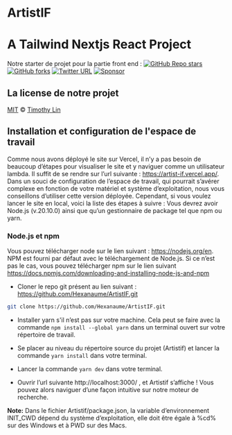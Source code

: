 # ArtistIF
# A Tailwind Nextjs React Project

Notre starter de projet pour la partie front end :
[![GitHub Repo stars](https://img.shields.io/github/stars/timlrx/tailwind-nextjs-starter-blog?style=social)](https://GitHub.com/timlrx/tailwind-nextjs-starter-blog/stargazers/)
[![GitHub forks](https://img.shields.io/github/forks/timlrx/tailwind-nextjs-starter-blog?style=social)](https://GitHub.com/timlrx/tailwind-nextjs-starter-blog/network/)
[![Twitter URL](https://img.shields.io/twitter/url?style=social&url=https%3A%2F%2Ftwitter.com%2Ftimlrxx)](https://twitter.com/timlrxx)
[![Sponsor](https://img.shields.io/static/v1?label=Sponsor&message=%E2%9D%A4&logo=GitHub&link=https://github.com/sponsors/timlrx)](https://github.com/sponsors/timlrx)


## La license de notre projet
[MIT](https://github.com/timlrx/tailwind-nextjs-starter-blog/blob/main/LICENSE) © [Timothy Lin](https://www.timlrx.com)

## Installation et configuration de l'espace de travail
Comme nous avons déployé le site sur Vercel, il n’y a pas besoin de beaucoup d’étapes pour visualiser le site et y naviguer comme un utilisateur lambda.
Il suffit de se rendre sur l’url suivante : https://artist-if.vercel.app/.
Dans un souci de configuration de l’espace de travail, qui pourrait s’avérer complexe en fonction de votre matériel et système d’exploitation, nous vous conseillons d’utiliser cette version déployée.
Cependant, si vous voulez lancer le site en local, voici la liste des étapes à suivre :
Vous devrez avoir Node.js (v.20.10.0) ainsi que qu’un gestionnaire de package tel que npm ou yarn. 

### Node.js et npm
Vous pouvez télécharger node sur le lien suivant : https://nodejs.org/en. NPM est fourni par défaut avec le téléchargement de Node.js. Si ce n’est pas le cas, vous pouvez télécharger npm sur le lien suivant https://docs.npmjs.com/downloading-and-installing-node-js-and-npm

* Cloner le repo git présent au lien suivant : https://github.com/Hexanaume/ArtistIF.git

``` bash 
git clone https://github.com/Hexanaume/ArtistIF.git
```

* Installer yarn s'il n’est pas sur votre machine. Cela peut se faire avec la commande 
`npm install --global yarn` dans un terminal ouvert sur votre répertoire de travail. 

* Se placer au niveau du répertoire source du projet (Artistif) et lancer la commande `yarn install` dans votre terminal.
* Lancer la commande `yarn dev` dans votre terminal.
* Ouvrir l’url suivante http://localhost:3000/ , et Artistif s’affiche ! Vous pouvez alors naviguer d’une façon intuitive sur notre moteur de recherche.

**Note:**  Dans le fichier Artistif/package.json, la variable d’environnement INIT_CWD
dépend du système d’exploitation, elle doit être égale à %cd% sur des Windows et à PWD sur des Macs.
